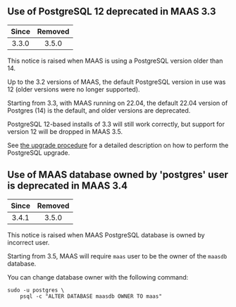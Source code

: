 ## Use of PostgreSQL 12 deprecated in MAAS 3.3

| Since | Removed | 
|:---:|:---:|
| 3.3.0 | 3.5.0 |

This notice is raised when MAAS is using a PostgreSQL version older than 14.

Up to the 3.2 versions of MAAS, the default PostgreSQL version in use was 12 (older versions were no longer supported).

Starting from 3.3, with MAAS running on 22.04, the default 22.04 version of Postgres (14) is the default, and older versions are deprecated.

PostgreSQL 12-based installs of 3.3 will still work correctly, but support for version 12 will be dropped in MAAS 3.5.

See [the upgrade procedure](/t/how-to-upgrade-postgresql-v12-to-v14/7203) for a detailed description on how to perform the PostgreSQL upgrade.

## Use of MAAS database owned by 'postgres' user is deprecated in MAAS 3.4

| Since | Removed |
|:---:|:---:|
| 3.4.1 | 3.5.0 |

This notice is raised when MAAS PostgreSQL database is owned by incorrect user.

Starting from 3.5, MAAS will require `maas` user to be the owner of the `maasdb` database.

You can change database owner with the following command:

```nohighlight
sudo -u postgres \
    psql -c "ALTER DATABASE maasdb OWNER TO maas"
```